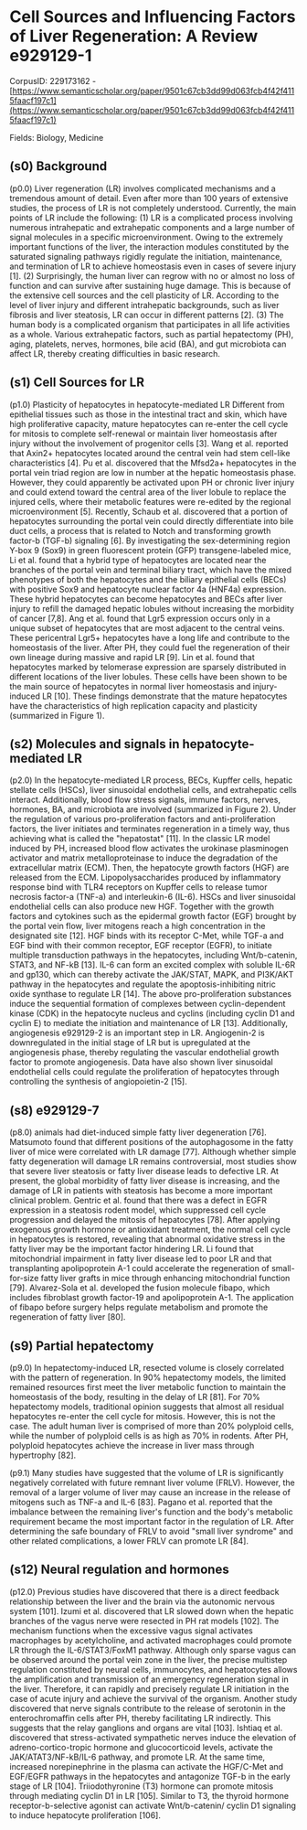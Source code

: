 # Cell Sources and Influencing Factors of Liver Regeneration: A Review e929129-1

CorpusID: 229173162 - [https://www.semanticscholar.org/paper/9501c67cb3dd99d063fcb4f42f4115faacf197c1](https://www.semanticscholar.org/paper/9501c67cb3dd99d063fcb4f42f4115faacf197c1)

Fields: Biology, Medicine

## (s0) Background
(p0.0) Liver regeneration (LR) involves complicated mechanisms and a tremendous amount of detail. Even after more than 100 years of extensive studies, the process of LR is not completely understood. Currently, the main points of LR include the following: (1) LR is a complicated process involving numerous intrahepatic and extrahepatic components and a large number of signal molecules in a specific microenvironment. Owing to the extremely important functions of the liver, the interaction modules constituted by the saturated signaling pathways rigidly regulate the initiation, maintenance, and termination of LR to achieve homeostasis even in cases of severe injury [1]. (2) Surprisingly, the human liver can regrow with no or almost no loss of function and can survive after sustaining huge damage. This is because of the extensive cell sources and the cell plasticity of LR. According to the level of liver injury and different intrahepatic backgrounds, such as liver fibrosis and liver steatosis, LR can occur in different patterns [2]. (3) The human body is a complicated organism that participates in all life activities as a whole. Various extrahepatic factors, such as partial hepatectomy (PH), aging, platelets, nerves, hormones, bile acid (BA), and gut microbiota can affect LR, thereby creating difficulties in basic research.
## (s1) Cell Sources for LR
(p1.0) Plasticity of hepatocytes in hepatocyte-mediated LR Different from epithelial tissues such as those in the intestinal tract and skin, which have high proliferative capacity, mature hepatocytes can re-enter the cell cycle for mitosis to complete self-renewal or maintain liver homeostasis after injury without the involvement of progenitor cells [3]. Wang et al. reported that Axin2+ hepatocytes located around the central vein had stem cell-like characteristics [4]. Pu et al. discovered that the Mfsd2a+ hepatocytes in the portal vein triad region are low in number at the hepatic homeostasis phase. However, they could apparently be activated upon PH or chronic liver injury and could extend toward the central area of the liver lobule to replace the injured cells, where their metabolic features were re-edited by the regional microenvironment [5]. Recently, Schaub et al. discovered that a portion of hepatocytes surrounding the portal vein could directly differentiate into bile duct cells, a process that is related to Notch and transforming growth factor-b (TGF-b) signaling [6]. By investigating the sex-determining region Y-box 9 (Sox9) in green fluorescent protein (GFP) transgene-labeled mice, Li et al. found that a hybrid type of hepatocytes are located near the branches of the portal vein and terminal biliary tract, which have the mixed phenotypes of both the hepatocytes and the biliary epithelial cells (BECs) with positive Sox9 and hepatocyte nuclear factor 4a (HNF4a) expression. These hybrid hepatocytes can become hepatocytes and BECs after liver injury to refill the damaged hepatic lobules without increasing the morbidity of cancer [7,8]. Ang et al. found that Lgr5 expression occurs only in a unique subset of hepatocytes that are most adjacent to the central veins. These pericentral Lgr5+ hepatocytes have a long life and contribute to the homeostasis of the liver. After PH, they could fuel the regeneration of their own lineage during massive and rapid LR [9]. Lin et al. found that hepatocytes marked by telomerase expression are sparsely distributed in different locations of the liver lobules. These cells have been shown to be the main source of hepatocytes in normal liver homeostasis and injury-induced LR [10]. These findings demonstrate that the mature hepatocytes have the characteristics of high replication capacity and plasticity (summarized in Figure 1).
## (s2) Molecules and signals in hepatocyte-mediated LR
(p2.0) In the hepatocyte-mediated LR process, BECs, Kupffer cells, hepatic stellate cells (HSCs), liver sinusoidal endothelial cells, and extrahepatic cells interact. Additionally, blood flow stress signals, immune factors, nerves, hormones, BA, and microbiota are involved (summarized in Figure 2). Under the regulation of various pro-proliferation factors and anti-proliferation factors, the liver initiates and terminates regeneration in a timely way, thus achieving what is called the "hepatostat" [11]. In the classic LR model induced by PH, increased blood flow activates the urokinase plasminogen activator and matrix metalloproteinase to induce the degradation of the extracellular matrix (ECM). Then, the hepatocyte growth factors (HGF) are released from the ECM. Lipopolysaccharides produced by inflammatory response bind with TLR4 receptors on Kupffer cells to release tumor necrosis factor-a (TNF-a) and interleukin-6 (IL-6). HSCs and liver sinusoidal endothelial cells can also produce new HGF. Together with the growth factors and cytokines such as the epidermal growth factor (EGF) brought by the portal vein flow, liver mitogens reach a high concentration in the designated site [12]. HGF binds with its receptor C-Met, while TGF-a and EGF bind with their common receptor, EGF receptor (EGFR), to initiate multiple transduction pathways in the hepatocytes, including Wnt/b-catenin, STAT3, and NF-kB [13]. IL-6 can form an excited complex with soluble IL-6R and gp130, which can thereby activate the JAK/STAT, MAPK, and PI3K/AKT pathway in the hepatocytes and regulate the apoptosis-inhibiting nitric oxide synthase to regulate LR [14]. The above pro-proliferation substances induce the sequential formation of complexes between cyclin-dependent kinase (CDK) in the hepatocyte nucleus and cyclins (including cyclin D1 and cyclin E) to mediate the initiation and maintenance of LR [13]. Additionally, angiogenesis e929129-2 is an important step in LR. Angiogenin-2 is downregulated in the initial stage of LR but is upregulated at the angiogenesis phase, thereby regulating the vascular endothelial growth factor to promote angiogenesis. Data have also shown liver sinusoidal endothelial cells could regulate the proliferation of hepatocytes through controlling the synthesis of angiopoietin-2 [15].
## (s8) e929129-7
(p8.0) animals had diet-induced simple fatty liver degeneration [76]. Matsumoto found that different positions of the autophagosome in the fatty liver of mice were correlated with LR damage [77]. Although whether simple fatty degeneration will damage LR remains controversial, most studies show that severe liver steatosis or fatty liver disease leads to defective LR. At present, the global morbidity of fatty liver disease is increasing, and the damage of LR in patients with steatosis has become a more important clinical problem. Gentric et al. found that there was a defect in EGFR expression in a steatosis rodent model, which suppressed cell cycle progression and delayed the mitosis of hepatocytes [78]. After applying exogenous growth hormone or antioxidant treatment, the normal cell cycle in hepatocytes is restored, revealing that abnormal oxidative stress in the fatty liver may be the important factor hindering LR. Li found that mitochondrial impairment in fatty liver disease led to poor LR and that transplanting apolipoprotein A-1 could accelerate the regeneration of small-for-size fatty liver grafts in mice through enhancing mitochondrial function [79]. Alvarez-Sola et al. developed the fusion molecule fibapo, which includes fibroblast growth factor-19 and apolipoprotein A-1. The application of fibapo before surgery helps regulate metabolism and promote the regeneration of fatty liver [80].
## (s9) Partial hepatectomy
(p9.0) In hepatectomy-induced LR, resected volume is closely correlated with the pattern of regeneration. In 90% hepatectomy models, the limited remained resources first meet the liver metabolic function to maintain the homeostasis of the body, resulting in the delay of LR [81]. For 70% hepatectomy models, traditional opinion suggests that almost all residual hepatocytes re-enter the cell cycle for mitosis. However, this is not the case. The adult human liver is comprised of more than 20% polyploid cells, while the number of polyploid cells is as high as 70% in rodents. After PH, polyploid hepatocytes achieve the increase in liver mass through hypertrophy [82].

(p9.1) Many studies have suggested that the volume of LR is significantly negatively correlated with future remnant liver volume (FRLV). However, the removal of a larger volume of liver may cause an increase in the release of mitogens such as TNF-a and IL-6 [83]. Pagano et al. reported that the imbalance between the remaining liver's function and the body's metabolic requirement became the most important factor in the regulation of LR. After determining the safe boundary of FRLV to avoid "small liver syndrome" and other related complications, a lower FRLV can promote LR [84].
## (s12) Neural regulation and hormones
(p12.0) Previous studies have discovered that there is a direct feedback relationship between the liver and the brain via the autonomic nervous system [101]. Izumi et al. discovered that LR slowed down when the hepatic branches of the vagus nerve were resected in PH rat models [102]. The mechanism functions when the excessive vagus signal activates macrophages by acetylcholine, and activated macrophages could promote LR through the IL-6/STAT3/FoxM1 pathway. Although only sparse vagus can be observed around the portal vein zone in the liver, the precise multistep regulation constituted by neural cells, immunocytes, and hepatocytes allows the amplification and transmission of an emergency regeneration signal in the liver. Therefore, it can rapidly and precisely regulate LR initiation in the case of acute injury and achieve the survival of the organism. Another study discovered that nerve signals contribute to the release of serotonin in the enterochromaffin cells after PH, thereby facilitating LR indirectly. This suggests that the relay ganglions and organs are vital [103]. Ishtiaq et al. discovered that stress-activated sympathetic nerves induce the elevation of adreno-cortico-tropic hormone and glucocorticoid levels, activate the JAK/ATAT3/NF-kB/IL-6 pathway, and promote LR. At the same time, increased norepinephrine in the plasma can activate the HGF/C-Met and EGF/EGFR pathways in the hepatocytes and antagonize TGF-b in the early stage of LR [104]. Triiodothyronine (T3) hormone can promote mitosis through mediating cyclin D1 in LR [105]. Similar to T3, the thyroid hormone receptor-b-selective agonist can activate Wnt/b-catenin/ cyclin D1 signaling to induce hepatocyte proliferation [106].
